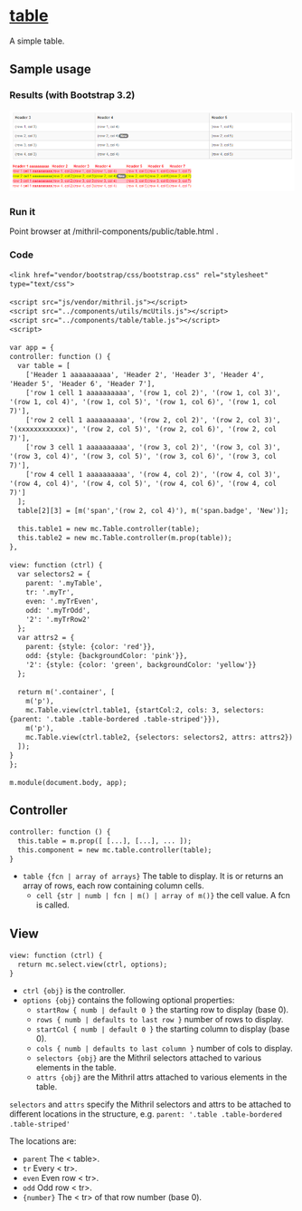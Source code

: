 # [table](https://github.com/eddyystop/mithril-components/tree/master/components/table)

A simple table.

## Sample usage
### Results (with Bootstrap 3.2)
![table sample](sample.png)

### Run it
Point browser at /mithril-components/public/table.html .

### Code
```
<link href="vendor/bootstrap/css/bootstrap.css" rel="stylesheet" type="text/css">

<script src="js/vendor/mithril.js"></script>
<script src="../components/utils/mcUtils.js"></script>
<script src="../components/table/table.js"></script>
<script>

var app = {
controller: function () {
  var table = [
    ['Header 1 aaaaaaaaaa', 'Header 2', 'Header 3', 'Header 4', 'Header 5', 'Header 6', 'Header 7'],
    ['row 1 cell 1 aaaaaaaaaa', '(row 1, col 2)', '(row 1, col 3)', '(row 1, col 4)', '(row 1, col 5)', '(row 1, col 6)', '(row 1, col 7)'],
    ['row 2 cell 1 aaaaaaaaaa', '(row 2, col 2)', '(row 2, col 3)', '(xxxxxxxxxxxx)', '(row 2, col 5)', '(row 2, col 6)', '(row 2, col 7)'],
    ['row 3 cell 1 aaaaaaaaaa', '(row 3, col 2)', '(row 3, col 3)', '(row 3, col 4)', '(row 3, col 5)', '(row 3, col 6)', '(row 3, col 7)'],
    ['row 4 cell 1 aaaaaaaaaa', '(row 4, col 2)', '(row 4, col 3)', '(row 4, col 4)', '(row 4, col 5)', '(row 4, col 6)', '(row 4, col 7)']
  ];
  table[2][3] = [m('span','(row 2, col 4)'), m('span.badge', 'New')];
  
  this.table1 = new mc.Table.controller(table);
  this.table2 = new mc.Table.controller(m.prop(table));
},

view: function (ctrl) {
  var selectors2 = {
    parent: '.myTable',
    tr: '.myTr',
    even: '.myTrEven',
    odd: '.myTrOdd',
    '2': '.myTrRow2'
  };
  var attrs2 = {
    parent: {style: {color: 'red'}},
    odd: {style: {backgroundColor: 'pink'}},
    '2': {style: {color: 'green', backgroundColor: 'yellow'}}
  };

  return m('.container', [
    m('p'),
    mc.Table.view(ctrl.table1, {startCol:2, cols: 3, selectors: {parent: '.table .table-bordered .table-striped'}}),
    m('p'),
    mc.Table.view(ctrl.table2, {selectors: selectors2, attrs: attrs2})
  ]);
}
};

m.module(document.body, app);
```

## Controller
```
controller: function () {
  this.table = m.prop([ [...], [...], ... ]);
  this.component = new mc.table.controller(table);
}
```

* `table {fcn | array of arrays}` 
The table to display. 
It is or returns an array of rows, each row containing column cells.
    * `cell {str | numb | fcn | m() | array of m()}` the cell value.
    A fcn is called.

## View
```
view: function (ctrl) {
  return mc.select.view(ctrl, options);
}
```

* `ctrl {obj}` is the controller.
* `options {obj}` contains the following optional properties:
    * `startRow { numb | default 0 }` the starting row to display (base 0).
    * `rows { numb | defaults to last row }` number of rows to display.
    * `startCol { numb | default 0 }` the starting column to display (base 0).
    * `cols { numb | defaults to last column }` number of cols to display.
    * `selectors {obj}` are the Mithril selectors attached to various elements in the table.
    * `attrs {obj}` are the Mithril attrs attached to various elements in the table.

`selectors` and `attrs` specify the Mithril selectors and attrs to be attached to 
different locations in the structure, e.g. `parent: '.table .table-bordered .table-striped'`

The locations are:
* `parent` The < table>.
* `tr` Every < tr>.
* `even` Even row < tr>.
* `odd` Odd row < tr>.
* `{number}` The < tr> of that row number (base 0).
